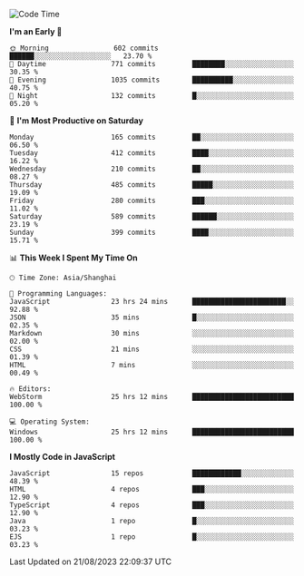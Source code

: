 <!--START_SECTION:waka-->
![Code Time](http://img.shields.io/badge/Code%20Time-2%2C593%20hrs%2052%20mins-blue)

**I'm an Early 🐤** 

```text
🌞 Morning                602 commits         ██████░░░░░░░░░░░░░░░░░░░   23.70 % 
🌆 Daytime                771 commits         ████████░░░░░░░░░░░░░░░░░   30.35 % 
🌃 Evening                1035 commits        ██████████░░░░░░░░░░░░░░░   40.75 % 
🌙 Night                  132 commits         █░░░░░░░░░░░░░░░░░░░░░░░░   05.20 % 
```
📅 **I'm Most Productive on Saturday** 

```text
Monday                   165 commits         ██░░░░░░░░░░░░░░░░░░░░░░░   06.50 % 
Tuesday                  412 commits         ████░░░░░░░░░░░░░░░░░░░░░   16.22 % 
Wednesday                210 commits         ██░░░░░░░░░░░░░░░░░░░░░░░   08.27 % 
Thursday                 485 commits         █████░░░░░░░░░░░░░░░░░░░░   19.09 % 
Friday                   280 commits         ███░░░░░░░░░░░░░░░░░░░░░░   11.02 % 
Saturday                 589 commits         ██████░░░░░░░░░░░░░░░░░░░   23.19 % 
Sunday                   399 commits         ████░░░░░░░░░░░░░░░░░░░░░   15.71 % 
```


📊 **This Week I Spent My Time On** 

```text
🕑︎ Time Zone: Asia/Shanghai

💬 Programming Languages: 
JavaScript               23 hrs 24 mins      ███████████████████████░░   92.88 % 
JSON                     35 mins             █░░░░░░░░░░░░░░░░░░░░░░░░   02.35 % 
Markdown                 30 mins             ░░░░░░░░░░░░░░░░░░░░░░░░░   02.00 % 
CSS                      21 mins             ░░░░░░░░░░░░░░░░░░░░░░░░░   01.39 % 
HTML                     7 mins              ░░░░░░░░░░░░░░░░░░░░░░░░░   00.49 % 

🔥 Editors: 
WebStorm                 25 hrs 12 mins      █████████████████████████   100.00 % 

💻 Operating System: 
Windows                  25 hrs 12 mins      █████████████████████████   100.00 % 
```

**I Mostly Code in JavaScript** 

```text
JavaScript               15 repos            ████████████░░░░░░░░░░░░░   48.39 % 
HTML                     4 repos             ███░░░░░░░░░░░░░░░░░░░░░░   12.90 % 
TypeScript               4 repos             ███░░░░░░░░░░░░░░░░░░░░░░   12.90 % 
Java                     1 repo              █░░░░░░░░░░░░░░░░░░░░░░░░   03.23 % 
EJS                      1 repo              █░░░░░░░░░░░░░░░░░░░░░░░░   03.23 % 
```




 Last Updated on 21/08/2023 22:09:37 UTC
<!--END_SECTION:waka-->

<!--
**likaiqiang/likaiqiang** is a ✨ _special_ ✨ repository because its `README.md` (this file) appears on your GitHub profile.

Here are some ideas to get you started:

- 🔭 I’m currently working on ...
- 🌱 I’m currently learning ...
- 👯 I’m looking to collaborate on ...
- 🤔 I’m looking for help with ...
- 💬 Ask me about ...
- 📫 How to reach me: ...
- 😄 Pronouns: ...
- ⚡ Fun fact: ...
-->
